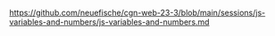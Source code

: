 https://github.com/neuefische/cgn-web-23-3/blob/main/sessions/js-variables-and-numbers/js-variables-and-numbers.md